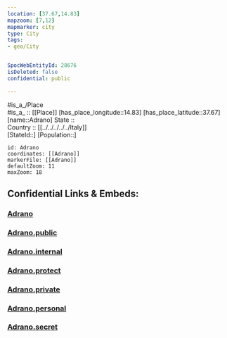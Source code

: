 ```yaml
---
location: [37.67,14.83] 
mapzoom: [7,12] 
mapmarker: city 
type: City
tags:
- geo/City


SpocWebEntityId: 28676
isDeleted: false
confidential: public

---
```

#is_a_/Place  
#is_a_ :: [[Place]] 
[has_place_longitude::14.83] 
[has_place_latitude::37.67] 
[name::Adrano] 
State ::  
Country :: [[../../../../../Italy]]  
[StateId::] 
[Population::] 



```leaflet
id: Adrano
coordinates: [[Adrano]] 
markerFile: [[Adrano]] 
defaultZoom: 11 
maxZoom: 18
```


## Confidential Links & Embeds: 

### [Adrano](/_Standards/Earth/Continent/Europe/Europe~South/Italy/regions~Italy/Sicily/Catania/City/Adrano.md) 

### [Adrano.public](/_public/Earth/Continent/Europe/Europe~South/Italy/regions~Italy/Sicily/Catania/City/Adrano.public.md) 

### [Adrano.internal](/_internal/Earth/Continent/Europe/Europe~South/Italy/regions~Italy/Sicily/Catania/City/Adrano.internal.md) 

### [Adrano.protect](/_protect/Earth/Continent/Europe/Europe~South/Italy/regions~Italy/Sicily/Catania/City/Adrano.protect.md) 

### [Adrano.private](/_private/Earth/Continent/Europe/Europe~South/Italy/regions~Italy/Sicily/Catania/City/Adrano.private.md) 

### [Adrano.personal](/_personal/Earth/Continent/Europe/Europe~South/Italy/regions~Italy/Sicily/Catania/City/Adrano.personal.md) 

### [Adrano.secret](/_secret/Earth/Continent/Europe/Europe~South/Italy/regions~Italy/Sicily/Catania/City/Adrano.secret.md)

